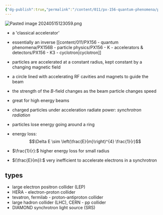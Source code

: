 ```yaml
---
{"dg-publish":true,"permalink":"/content/011/px-156-quantum-phenomena/px-156-b-particle-physics/px-156-k-accelerators-and-detectors/px-156-k4-synchrotron/","noteIcon":"1","created":"2025-08-27T13:14:00.786+01:00","updated":"2024-11-26T20:06:30.000+00:00"}
---
```


![Pasted image 20240515123059.png](/img/user/pics/Pasted%20image%2020240515123059.png)
- a 'classical accelerator'
- essentially an inverse [[content/011/PX156 - quantum phenomena/PX156B - particle physics/PX156 - K - accelerators & detectors/PX156 - K3 - cyclotron\|cyclotron]]
- particles are accelerated at a constant radius, kept constant by a changing magnetic field
- a circle lined with accelerating RF cavities and magnets to guide the beam
- the strength of the $B$-field changes as the beam particle changes speed
- great for high energy beams

- charged particles under acceleration radiate power: *synchrotron radiation*
- particles lose energy going around a ring
- energy loss: 
$$\Delta E \sim \left(\frac{E}{m}\right)^{4} \frac{1}{r}$$
- $\frac{1}{r}:$ higher energy loss for small radius
- $(\frac{E}{m}):$ very inefficient to accelerate electrons in a synchrotron

## types
- large electron positron collider (LEP)
- HERA - electron-proton collider
- tevatron, fermilab - proton-antiproton collider
- large hadron collider (LHC), CERN - pp collider
- DIAMOND synchrotron light source (SRS)
